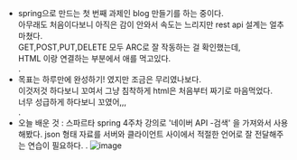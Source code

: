 - spring으로 만드는 첫 번째 과제인 blog 만들기를 하는 중이다.  
  아무래도 처음이다보니 아직은 감이 안와서 속도는 느리지만 rest api 설계는 얼추 마쳤다.   
  GET,POST,PUT,DELETE 모두 ARC로 잘 작동하는 걸 확인했는데,  
  HTML 이랑 연결하는 부분에서 애를 먹고있다.  
  .  
- 목표는 하루만에 완성하기! 였지만 조금은 무리였나보다.  
  이것저것 하다보니 꼬여서 그냥 침착하게 html은 처음부터 짜기로 마음먹었다.   
  너무 성급하게 하다보니 꼬였어,,,  
.  
- 오늘 배운 것 : 스파르타 spring 4주차 강의로 '네이버 API -검색' 을 가져와서 사용해봤다.
  json 형태 자료를 서버와 클라이언트 사이에서 적절한 언어로 잘 전달해주는 연습이 필요하다.
. 
![image](https://user-images.githubusercontent.com/80080041/123661130-45443700-d86f-11eb-9bb8-20a0dfabeed3.png)
